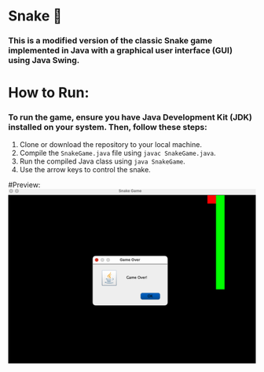 # Snake 🐍 
### This is a modified version of the classic Snake game implemented in Java with a graphical user interface (GUI) using Java Swing. 

# How to Run: 
### To run the game, ensure you have Java Development Kit (JDK) installed on your system. Then, follow these steps:
1. Clone or download the repository to your local machine.
2. Compile the `SnakeGame.java` file using `javac SnakeGame.java`.
3. Run the compiled Java class using `java SnakeGame`.
4. Use the arrow keys to control the snake.

#Preview:
![Snake game](https://github.com/APatel-AI/snake/blob/main/snake_game.png?raw=true)
